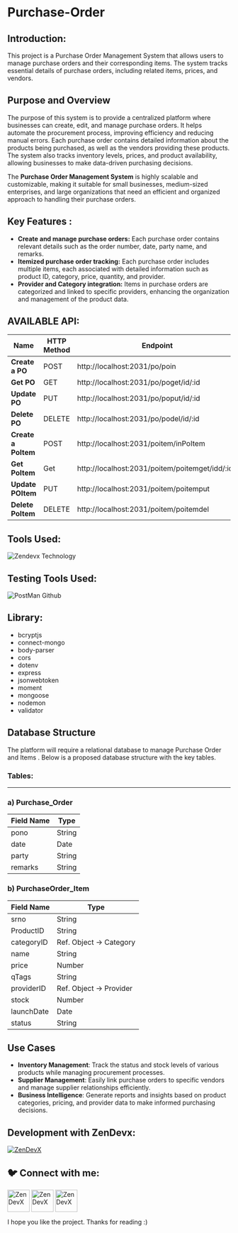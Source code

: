 # Purchase-Order
<h2 align="left"> Introduction:</h2>

This project is a Purchase Order Management System that allows users to manage purchase orders and their corresponding items. The system tracks essential details of purchase orders, including related items, prices, and vendors.

<h2 align="left"> Purpose and Overview</h2>

The purpose of this system is to provide a centralized platform where businesses can create, edit, and manage purchase orders. It helps automate the procurement process, improving efficiency and reducing manual errors. Each purchase order contains detailed information about the products being purchased, as well as the vendors providing these products. The system also tracks inventory levels, prices, and product availability, allowing businesses to make data-driven purchasing decisions.

The **Purchase Order Management System** is highly scalable and customizable, making it suitable for small businesses, medium-sized enterprises, and large organizations that need an efficient and organized approach to handling their purchase orders.

<h2 align="left"> Key Features :</h2>

- **Create and manage purchase orders:** Each purchase order contains relevant details such as the order number, date, party name, and remarks.
- **Itemized purchase order tracking:** Each purchase order includes multiple items, each associated with detailed information such as product ID, category, price, quantity, and provider.
- **Provider and Category integration:** Items in purchase orders are categorized and linked to specific providers, enhancing the organization and management of the product data.

<h2 align="left">AVAILABLE API:</h2>

| **Name** | **HTTP Method** | **Endpoint** | **Requirements** |
| --- | --- | --- | --- |
| **Create a PO**  | POST | http://localhost:2031/po/poin | Request Body: `date: date, party: string,pono:number,remarks:string` |
| **Get PO** | GET | http://localhost:2031/po/poget/id/:id | Request Params: `id:string` |
| **Update PO** | PUT | http://localhost:2031/po/poput/id/:id | Request Params: `id:string`                           Request Body : `date: date`,`party: string,pono:string,remarks:string` |
| **Delete PO** | DELETE | http://localhost:2031/po/podel/id/:id | Request Params: `id:string` |
| **Create a PoItem** | POST | http://localhost:2031/poitem/inPoItem |  Request Body:  `poid: string, item: string,description:string,rate:number,dod:date,remarks_detail:string` |
| **Get PoItem** | Get | http://localhost:2031/poitem/poitemget/idd/:idd | Request Params:  `id:string`        |
| **Update POItem** | PUT | http://localhost:2031/poitem/poitemput | Request Params:  `id:string`                                         Request Body: `poid: string, item: string,description:string,rate:number,dod:date,remarks_detail:string` |
| **Delete PoItem** | DELETE | http://localhost:2031/poitem/poitemdel | Request Params:  `id:string`   |

<h2 align="left">Tools Used:</h2>

![Zendevx Technology](https://github.com/user-attachments/assets/36c979fe-929e-44a4-8958-9c15dc466e35)


<h2 align="left">Testing Tools Used:</h2>

![PostMan Github](https://github.com/user-attachments/assets/3381c639-715f-40b9-85d3-08384553ee12)


<h2 align="left">Library:</h2>

- bcryptjs
- connect-mongo
- body-parser
- cors
- dotenv
- express
- jsonwebtoken
- moment
- mongoose
- nodemon
- validator

<h2 align="left"> Database Structure</h2>

The platform will require a relational database to manage Purchase Order and Items . Below is a proposed database structure with the key tables.

### **Tables**:

---

### a) Purchase_Order

| **Field Name** | **Type** |
| --- | --- |
| pono | String |
|  date | Date |
| party | String |
| remarks | String |

### b) PurchaseOrder_Item

| **Field Name** | **Type** |
| --- | --- |
| srno | String |
| ProductID | String |
| categoryID | Ref. Object → Category |
| name | String |
| price | Number |
| qTags | String |
| providerID | Ref. Object → Provider |
| stock | Number |
| launchDate | Date |
| status | String |

<h2 align="left"> Use Cases</h2>

- **Inventory Management**: Track the status and stock levels of various products while managing procurement processes.
- **Supplier Management**: Easily link purchase orders to specific vendors and manage supplier relationships efficiently.
- **Business Intelligence**: Generate reports and insights based on product categories, pricing, and provider data to make informed purchasing decisions.

<h2 align="left">Development with ZenDevx:</h2>

<a href="https://www.zendevx.com/" target="blank"><img align="center" src="https://github.com/user-attachments/assets/7dd7220f-e83c-4490-9ac2-beab3bcf8c35" alt="ZenDevX" height="auto" width="auto" /></a>



<h2 align="left">🐦 Connect with me:</h2>
         
 
<p align="left">

<a href="https://www.linkedin.com/company/zendevx/" target="blank"><img align="center" src="https://github.com/user-attachments/assets/9a6080ca-4265-43e5-8652-9454651970a9" alt="ZenDevX" height="50" width="50" /></a>
<a href="https://www.youtube.com/@zendevx" target="blank"><img align="center" src="https://github.com/user-attachments/assets/1beefdd6-fa17-49c9-bde7-e8f30f539b96" alt="ZenDevX" height="50" width="50" /></a>
<a href="#" target="blank"><img align="center" src="https://github.com/user-attachments/assets/f1eeb865-3d23-407a-9a2b-d76b4e85c6dd" alt="ZenDevX" height="50" width="50" /></a>
</p>
I hope you like the project. Thanks for reading :)

